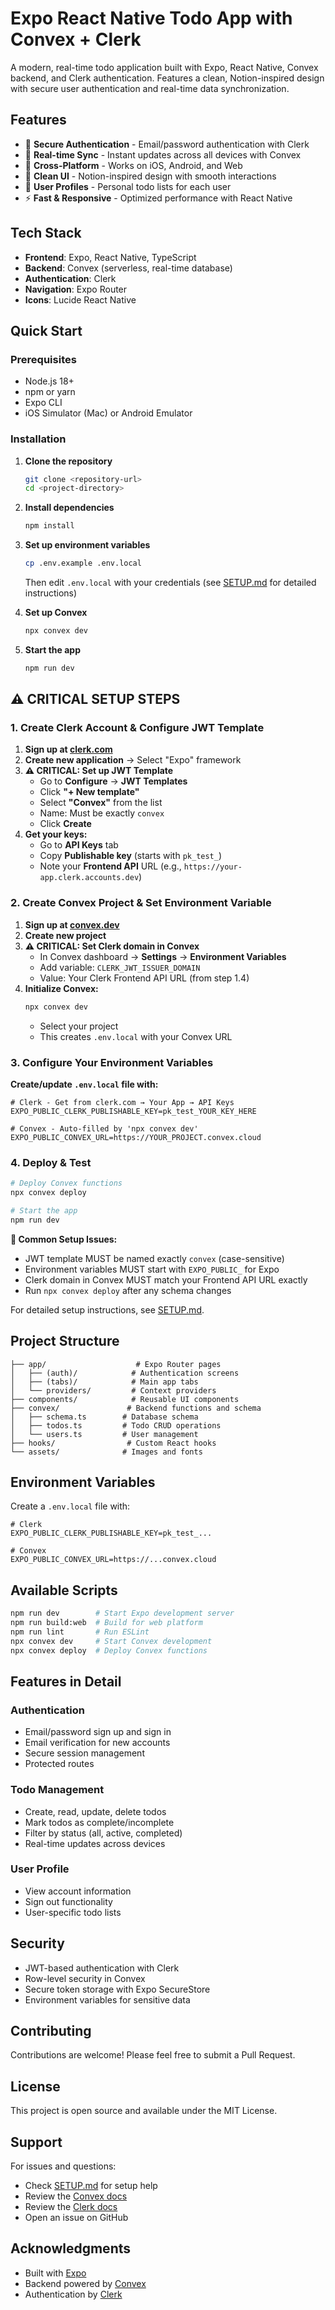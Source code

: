 # Expo React Native Todo App with Convex + Clerk

A modern, real-time todo application built with Expo, React Native, Convex backend, and Clerk authentication. Features a clean, Notion-inspired design with secure user authentication and real-time data synchronization.

## Features

- 🔐 **Secure Authentication** - Email/password authentication with Clerk
- 🔄 **Real-time Sync** - Instant updates across all devices with Convex
- 📱 **Cross-Platform** - Works on iOS, Android, and Web
- 🎨 **Clean UI** - Notion-inspired design with smooth interactions
- 👤 **User Profiles** - Personal todo lists for each user
- ⚡ **Fast & Responsive** - Optimized performance with React Native

## Tech Stack

- **Frontend**: Expo, React Native, TypeScript
- **Backend**: Convex (serverless, real-time database)
- **Authentication**: Clerk
- **Navigation**: Expo Router
- **Icons**: Lucide React Native

## Quick Start

### Prerequisites

- Node.js 18+
- npm or yarn
- Expo CLI
- iOS Simulator (Mac) or Android Emulator

### Installation

1. **Clone the repository**
   ```bash
   git clone <repository-url>
   cd <project-directory>
   ```

2. **Install dependencies**
   ```bash
   npm install
   ```

3. **Set up environment variables**
   ```bash
   cp .env.example .env.local
   ```
   Then edit `.env.local` with your credentials (see [SETUP.md](./SETUP.md) for detailed instructions)

4. **Set up Convex**
   ```bash
   npx convex dev
   ```

5. **Start the app**
   ```bash
   npm run dev
   ```

## ⚠️ CRITICAL SETUP STEPS

### 1. Create Clerk Account & Configure JWT Template

1. **Sign up at [clerk.com](https://clerk.com)**
2. **Create new application** → Select "Expo" framework
3. **⚠️ CRITICAL: Set up JWT Template**
   - Go to **Configure** → **JWT Templates**
   - Click **"+ New template"**
   - Select **"Convex"** from the list
   - Name: Must be exactly `convex`
   - Click **Create**
4. **Get your keys:**
   - Go to **API Keys** tab
   - Copy **Publishable key** (starts with `pk_test_`)
   - Note your **Frontend API** URL (e.g., `https://your-app.clerk.accounts.dev`)

### 2. Create Convex Project & Set Environment Variable

1. **Sign up at [convex.dev](https://convex.dev)**
2. **Create new project**
3. **⚠️ CRITICAL: Set Clerk domain in Convex**
   - In Convex dashboard → **Settings** → **Environment Variables**
   - Add variable: `CLERK_JWT_ISSUER_DOMAIN`
   - Value: Your Clerk Frontend API URL (from step 1.4)
4. **Initialize Convex:**
   ```bash
   npx convex dev
   ```
   - Select your project
   - This creates `.env.local` with your Convex URL

### 3. Configure Your Environment Variables

**Create/update `.env.local` file with:**
```env
# Clerk - Get from clerk.com → Your App → API Keys
EXPO_PUBLIC_CLERK_PUBLISHABLE_KEY=pk_test_YOUR_KEY_HERE

# Convex - Auto-filled by 'npx convex dev'
EXPO_PUBLIC_CONVEX_URL=https://YOUR_PROJECT.convex.cloud
```

### 4. Deploy & Test

```bash
# Deploy Convex functions
npx convex deploy

# Start the app
npm run dev
```

**🚨 Common Setup Issues:**
- JWT template MUST be named exactly `convex` (case-sensitive)
- Environment variables MUST start with `EXPO_PUBLIC_` for Expo
- Clerk domain in Convex MUST match your Frontend API URL exactly
- Run `npx convex deploy` after any schema changes

For detailed setup instructions, see [SETUP.md](./SETUP.md).

## Project Structure

```
├── app/                    # Expo Router pages
│   ├── (auth)/            # Authentication screens
│   ├── (tabs)/            # Main app tabs
│   └── providers/         # Context providers
├── components/            # Reusable UI components
├── convex/               # Backend functions and schema
│   ├── schema.ts        # Database schema
│   ├── todos.ts         # Todo CRUD operations
│   └── users.ts         # User management
├── hooks/                # Custom React hooks
└── assets/              # Images and fonts
```

## Environment Variables

Create a `.env.local` file with:

```env
# Clerk
EXPO_PUBLIC_CLERK_PUBLISHABLE_KEY=pk_test_...

# Convex
EXPO_PUBLIC_CONVEX_URL=https://...convex.cloud
```

## Available Scripts

```bash
npm run dev        # Start Expo development server
npm run build:web  # Build for web platform
npm run lint       # Run ESLint
npx convex dev     # Start Convex development
npx convex deploy  # Deploy Convex functions
```

## Features in Detail

### Authentication
- Email/password sign up and sign in
- Email verification for new accounts
- Secure session management
- Protected routes

### Todo Management
- Create, read, update, delete todos
- Mark todos as complete/incomplete
- Filter by status (all, active, completed)
- Real-time updates across devices

### User Profile
- View account information
- Sign out functionality
- User-specific todo lists

## Security

- JWT-based authentication with Clerk
- Row-level security in Convex
- Secure token storage with Expo SecureStore
- Environment variables for sensitive data

## Contributing

Contributions are welcome! Please feel free to submit a Pull Request.

## License

This project is open source and available under the MIT License.

## Support

For issues and questions:
- Check [SETUP.md](./SETUP.md) for setup help
- Review the [Convex docs](https://docs.convex.dev)
- Review the [Clerk docs](https://clerk.com/docs)
- Open an issue on GitHub

## Acknowledgments

- Built with [Expo](https://expo.dev)
- Backend powered by [Convex](https://convex.dev)
- Authentication by [Clerk](https://clerk.com)